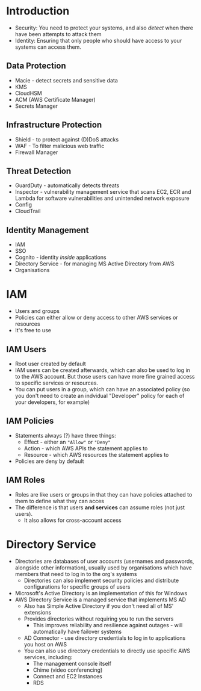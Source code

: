 # Introduction
- Security: You need to protect your systems, and also *detect* when there have been
  attempts to attack them
- Identity: Ensuring that only people who should have access to your systems can access them.

## Data Protection
- Macie - detect secrets and sensitive data
- KMS
- CloudHSM
- ACM (AWS Certificate Manager)
- Secrets Manager

## Infrastructure Protection
- Shield - to protect against (D)DoS attacks
- WAF - To filter malicious web traffic
- Firewall Manager

## Threat Detection
- GuardDuty - automatically detects threats
- Inspector - vulnerability management service that scans EC2, ECR and Lambda for software
  vulnerabilities and unintended network exposure
- Config
- CloudTrail

## Identity Management
- IAM
- SSO
- Cognito - identity *inside* applications
- Directory Service - for managing MS Active Directory from AWS
- Organisations

# IAM
- Users and groups
- Policies can either allow or deny access to other AWS services or resources
- It's free to use

## IAM Users
- Root user created by default
- IAM users can be created afterwards, which can also be used to log in to the AWS account. But
  those users can have more fine grained access to specific services or resources. 
- You can put users in a group, which can have an associated policy (so you don't need to create an
  indvidual "Developer" policy for each of your developers, for example)

## IAM Policies
- Statements always (?) have three things:
  - Effect - either an `"Allow"` or `"Deny"`
  - Action - which AWS APIs the statement applies to
  - Resource - which AWS resources the statement applies to
- Policies are deny by default

## IAM Roles
- Roles are like users or groups in that they can have policies attached to them to define what they
  can acces
- The difference is that users **and services** can assume roles (not just users).
  - It also allows for cross-account access

# Directory Service
- Directories are databases of user accounts (usernames and passwords, alongside other information),
  usually used by organisations which have members that need to log in to the org's systems
  - Directories can also implement security policies and distribute configurations for specific
    groups of users
- Microsoft's Active Directory is an implementation of this for Windows
- AWS Directory Service is a managed service that implements MS AD
  - Also has Simple Active Directory if you don't need all of MS' extensions
  - Provides directories without requiring you to run the servers
    - This improves reliability and resilience against outages - will automatically have failover
      systems
  - AD Connector - use directory credentials to log in to applications you host on AWS
  - You can also use directory credentials to directly use specific AWS services, including:
    - The management console itself
    - Chime (video conferencing)
    - Connect and EC2 Instances
    - RDS
